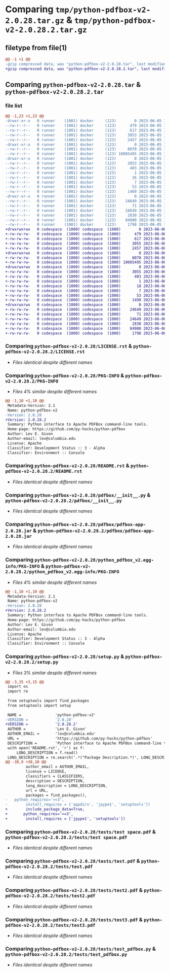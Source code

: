 # Comparing `tmp/python-pdfbox-v2-2.0.28.tar.gz` & `tmp/python-pdfbox-v2-2.0.28.2.tar.gz`

## filetype from file(1)

```diff
@@ -1 +1 @@
-gzip compressed data, was "python-pdfbox-v2-2.0.28.tar", last modified: Mon Jun  5 12:12:54 2023, max compression
+gzip compressed data, was "python-pdfbox-v2-2.0.28.2.tar", last modified: Tue Jun  6 10:51:49 2023, max compression
```

## Comparing `python-pdfbox-v2-2.0.28.tar` & `python-pdfbox-v2-2.0.28.2.tar`

### file list

```diff
@@ -1,23 +1,23 @@
-drwxr-xr-x   0 runner    (1001) docker     (123)        0 2023-06-05 12:12:54.175332 python-pdfbox-v2-2.0.28/
--rw-r--r--   0 runner    (1001) docker     (123)      479 2023-06-05 12:12:45.000000 python-pdfbox-v2-2.0.28/AUTHORS.rst
--rw-r--r--   0 runner    (1001) docker     (123)      617 2023-06-05 12:12:45.000000 python-pdfbox-v2-2.0.28/LICENSE.rst
--rw-r--r--   0 runner    (1001) docker     (123)     3053 2023-06-05 12:12:54.175332 python-pdfbox-v2-2.0.28/PKG-INFO
--rw-r--r--   0 runner    (1001) docker     (123)     2457 2023-06-05 12:12:45.000000 python-pdfbox-v2-2.0.28/README.rst
-drwxr-xr-x   0 runner    (1001) docker     (123)        0 2023-06-05 12:12:54.163332 python-pdfbox-v2-2.0.28/pdfbox/
--rw-r--r--   0 runner    (1001) docker     (123)     8070 2023-06-05 12:12:45.000000 python-pdfbox-v2-2.0.28/pdfbox/__init__.py
--rw-r--r--   0 runner    (1001) docker     (123) 10085495 2023-06-05 12:12:45.000000 python-pdfbox-v2-2.0.28/pdfbox/pdfbox-app-2.0.28.jar
-drwxr-xr-x   0 runner    (1001) docker     (123)        0 2023-06-05 12:12:54.175332 python-pdfbox-v2-2.0.28/python_pdfbox_v2.egg-info/
--rw-r--r--   0 runner    (1001) docker     (123)     3053 2023-06-05 12:12:54.000000 python-pdfbox-v2-2.0.28/python_pdfbox_v2.egg-info/PKG-INFO
--rw-r--r--   0 runner    (1001) docker     (123)      403 2023-06-05 12:12:54.000000 python-pdfbox-v2-2.0.28/python_pdfbox_v2.egg-info/SOURCES.txt
--rw-r--r--   0 runner    (1001) docker     (123)        1 2023-06-05 12:12:54.000000 python-pdfbox-v2-2.0.28/python_pdfbox_v2.egg-info/dependency_links.txt
--rw-r--r--   0 runner    (1001) docker     (123)       26 2023-06-05 12:12:54.000000 python-pdfbox-v2-2.0.28/python_pdfbox_v2.egg-info/requires.txt
--rw-r--r--   0 runner    (1001) docker     (123)        7 2023-06-05 12:12:54.000000 python-pdfbox-v2-2.0.28/python_pdfbox_v2.egg-info/top_level.txt
--rw-r--r--   0 runner    (1001) docker     (123)       53 2023-06-05 12:12:54.175332 python-pdfbox-v2-2.0.28/setup.cfg
--rw-r--r--   0 runner    (1001) docker     (123)     1469 2023-06-05 12:12:45.000000 python-pdfbox-v2-2.0.28/setup.py
-drwxr-xr-x   0 runner    (1001) docker     (123)        0 2023-06-05 12:12:54.175332 python-pdfbox-v2-2.0.28/tests/
--rw-r--r--   0 runner    (1001) docker     (123)    24649 2023-06-05 12:12:45.000000 python-pdfbox-v2-2.0.28/tests/test space.pdf
--rw-r--r--   0 runner    (1001) docker     (123)       71 2023-06-05 12:12:45.000000 python-pdfbox-v2-2.0.28/tests/test.md
--rw-r--r--   0 runner    (1001) docker     (123)    24649 2023-06-05 12:12:45.000000 python-pdfbox-v2-2.0.28/tests/test.pdf
--rw-r--r--   0 runner    (1001) docker     (123)     2830 2023-06-05 12:12:45.000000 python-pdfbox-v2-2.0.28/tests/test2.pdf
--rw-r--r--   0 runner    (1001) docker     (123)    84980 2023-06-05 12:12:45.000000 python-pdfbox-v2-2.0.28/tests/test3.pdf
--rw-r--r--   0 runner    (1001) docker     (123)     1798 2023-06-05 12:12:45.000000 python-pdfbox-v2-2.0.28/tests/test_pdfbox.py
+drwxrwxrwx   0 codespace  (1000) codespace  (1000)        0 2023-06-06 10:51:49.529708 python-pdfbox-v2-2.0.28.2/
+-rw-rw-rw-   0 codespace  (1000) codespace  (1000)      479 2023-06-06 10:20:56.000000 python-pdfbox-v2-2.0.28.2/AUTHORS.rst
+-rw-rw-rw-   0 codespace  (1000) codespace  (1000)      617 2023-06-06 10:20:56.000000 python-pdfbox-v2-2.0.28.2/LICENSE.rst
+-rw-rw-rw-   0 codespace  (1000) codespace  (1000)     3055 2023-06-06 10:51:49.529708 python-pdfbox-v2-2.0.28.2/PKG-INFO
+-rw-rw-rw-   0 codespace  (1000) codespace  (1000)     2457 2023-06-06 10:20:56.000000 python-pdfbox-v2-2.0.28.2/README.rst
+drwxrwxrwx   0 codespace  (1000) codespace  (1000)        0 2023-06-06 10:51:49.505709 python-pdfbox-v2-2.0.28.2/pdfbox/
+-rw-rw-rw-   0 codespace  (1000) codespace  (1000)     8070 2023-06-06 10:20:56.000000 python-pdfbox-v2-2.0.28.2/pdfbox/__init__.py
+-rw-rw-rw-   0 codespace  (1000) codespace  (1000) 10085495 2023-06-06 10:20:56.000000 python-pdfbox-v2-2.0.28.2/pdfbox/pdfbox-app-2.0.28.jar
+drwxrwxrwx   0 codespace  (1000) codespace  (1000)        0 2023-06-06 10:51:49.525709 python-pdfbox-v2-2.0.28.2/python_pdfbox_v2.egg-info/
+-rw-rw-rw-   0 codespace  (1000) codespace  (1000)     3055 2023-06-06 10:51:49.000000 python-pdfbox-v2-2.0.28.2/python_pdfbox_v2.egg-info/PKG-INFO
+-rw-rw-rw-   0 codespace  (1000) codespace  (1000)      403 2023-06-06 10:51:49.000000 python-pdfbox-v2-2.0.28.2/python_pdfbox_v2.egg-info/SOURCES.txt
+-rw-rw-rw-   0 codespace  (1000) codespace  (1000)        1 2023-06-06 10:51:49.000000 python-pdfbox-v2-2.0.28.2/python_pdfbox_v2.egg-info/dependency_links.txt
+-rw-rw-rw-   0 codespace  (1000) codespace  (1000)       18 2023-06-06 10:51:49.000000 python-pdfbox-v2-2.0.28.2/python_pdfbox_v2.egg-info/requires.txt
+-rw-rw-rw-   0 codespace  (1000) codespace  (1000)        7 2023-06-06 10:51:49.000000 python-pdfbox-v2-2.0.28.2/python_pdfbox_v2.egg-info/top_level.txt
+-rw-rw-rw-   0 codespace  (1000) codespace  (1000)       53 2023-06-06 10:51:49.529708 python-pdfbox-v2-2.0.28.2/setup.cfg
+-rw-rw-rw-   0 codespace  (1000) codespace  (1000)     1499 2023-06-06 10:37:31.000000 python-pdfbox-v2-2.0.28.2/setup.py
+drwxrwxrwx   0 codespace  (1000) codespace  (1000)        0 2023-06-06 10:51:49.529708 python-pdfbox-v2-2.0.28.2/tests/
+-rw-rw-rw-   0 codespace  (1000) codespace  (1000)    24649 2023-06-06 10:20:56.000000 python-pdfbox-v2-2.0.28.2/tests/test space.pdf
+-rw-rw-rw-   0 codespace  (1000) codespace  (1000)       71 2023-06-06 10:20:56.000000 python-pdfbox-v2-2.0.28.2/tests/test.md
+-rw-rw-rw-   0 codespace  (1000) codespace  (1000)    24649 2023-06-06 10:20:56.000000 python-pdfbox-v2-2.0.28.2/tests/test.pdf
+-rw-rw-rw-   0 codespace  (1000) codespace  (1000)     2830 2023-06-06 10:20:56.000000 python-pdfbox-v2-2.0.28.2/tests/test2.pdf
+-rw-rw-rw-   0 codespace  (1000) codespace  (1000)    84980 2023-06-06 10:20:56.000000 python-pdfbox-v2-2.0.28.2/tests/test3.pdf
+-rw-rw-rw-   0 codespace  (1000) codespace  (1000)     1798 2023-06-06 10:20:56.000000 python-pdfbox-v2-2.0.28.2/tests/test_pdfbox.py
```

### Comparing `python-pdfbox-v2-2.0.28/LICENSE.rst` & `python-pdfbox-v2-2.0.28.2/LICENSE.rst`

 * *Files identical despite different names*

### Comparing `python-pdfbox-v2-2.0.28/PKG-INFO` & `python-pdfbox-v2-2.0.28.2/PKG-INFO`

 * *Files 4% similar despite different names*

```diff
@@ -1,10 +1,10 @@
 Metadata-Version: 2.1
 Name: python-pdfbox-v2
-Version: 2.0.28
+Version: 2.0.28.2
 Summary: Python interface to Apache PDFBox command-line tools.
 Home-page: https://github.com/py-hacks/python-pdfbox
 Author: Lev E. Givon
 Author-email: lev@columbia.edu
 License: Apache
 Classifier: Development Status :: 3 - Alpha
 Classifier: Environment :: Console
```

### Comparing `python-pdfbox-v2-2.0.28/README.rst` & `python-pdfbox-v2-2.0.28.2/README.rst`

 * *Files identical despite different names*

### Comparing `python-pdfbox-v2-2.0.28/pdfbox/__init__.py` & `python-pdfbox-v2-2.0.28.2/pdfbox/__init__.py`

 * *Files identical despite different names*

### Comparing `python-pdfbox-v2-2.0.28/pdfbox/pdfbox-app-2.0.28.jar` & `python-pdfbox-v2-2.0.28.2/pdfbox/pdfbox-app-2.0.28.jar`

 * *Files identical despite different names*

### Comparing `python-pdfbox-v2-2.0.28/python_pdfbox_v2.egg-info/PKG-INFO` & `python-pdfbox-v2-2.0.28.2/python_pdfbox_v2.egg-info/PKG-INFO`

 * *Files 4% similar despite different names*

```diff
@@ -1,10 +1,10 @@
 Metadata-Version: 2.1
 Name: python-pdfbox-v2
-Version: 2.0.28
+Version: 2.0.28.2
 Summary: Python interface to Apache PDFBox command-line tools.
 Home-page: https://github.com/py-hacks/python-pdfbox
 Author: Lev E. Givon
 Author-email: lev@columbia.edu
 License: Apache
 Classifier: Development Status :: 3 - Alpha
 Classifier: Environment :: Console
```

### Comparing `python-pdfbox-v2-2.0.28/setup.py` & `python-pdfbox-v2-2.0.28.2/setup.py`

 * *Files 3% similar despite different names*

```diff
@@ -3,15 +3,15 @@
 import os
 import re
 
 from setuptools import find_packages
 from setuptools import setup
 
 NAME =               'python-pdfbox-v2'
-VERSION =            '2.0.28'
+VERSION =            '2.0.28.2'
 AUTHOR =             'Lev E. Givon'
 AUTHOR_EMAIL =       'lev@columbia.edu'
 URL =                'https://github.com/py-hacks/python-pdfbox'
 DESCRIPTION =        'Python interface to Apache PDFBox command-line tools.'
 with open('README.rst', 'r') as f:
     LONG_DESCRIPTION = f.read()
 LONG_DESCRIPTION = re.search('.*(^Package Description.*)', LONG_DESCRIPTION, re.MULTILINE|re.DOTALL).group(1)
@@ -38,9 +38,10 @@
         author_email = AUTHOR_EMAIL,
         license = LICENSE,
         classifiers = CLASSIFIERS,
         description = DESCRIPTION,
         long_description = LONG_DESCRIPTION,
         url = URL,
         packages = find_packages(),
-	python_requires='>=3',
-        install_requires = ['appdirs', 'jpype1', 'setuptools'])
+        include_package_data=True,
+	    python_requires='>=3',
+        install_requires = ['jpype1', 'setuptools'])
```

### Comparing `python-pdfbox-v2-2.0.28/tests/test space.pdf` & `python-pdfbox-v2-2.0.28.2/tests/test space.pdf`

 * *Files identical despite different names*

### Comparing `python-pdfbox-v2-2.0.28/tests/test.pdf` & `python-pdfbox-v2-2.0.28.2/tests/test.pdf`

 * *Files identical despite different names*

### Comparing `python-pdfbox-v2-2.0.28/tests/test2.pdf` & `python-pdfbox-v2-2.0.28.2/tests/test2.pdf`

 * *Files identical despite different names*

### Comparing `python-pdfbox-v2-2.0.28/tests/test3.pdf` & `python-pdfbox-v2-2.0.28.2/tests/test3.pdf`

 * *Files identical despite different names*

### Comparing `python-pdfbox-v2-2.0.28/tests/test_pdfbox.py` & `python-pdfbox-v2-2.0.28.2/tests/test_pdfbox.py`

 * *Files identical despite different names*


